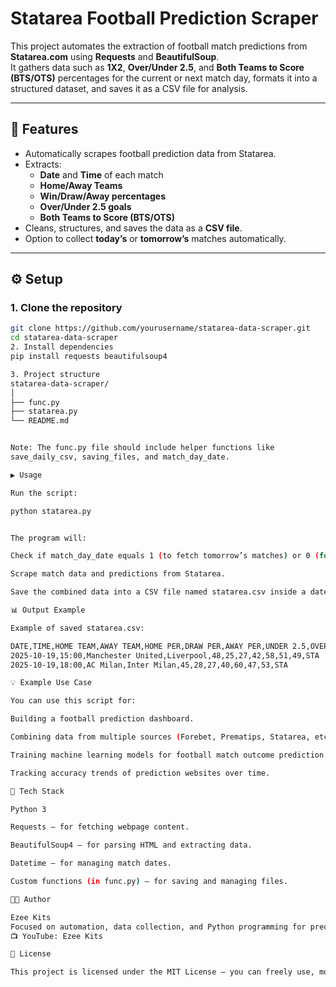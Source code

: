 # Statarea Football Prediction Scraper

This project automates the extraction of football match predictions from **Statarea.com** using **Requests** and **BeautifulSoup**.  
It gathers data such as **1X2**, **Over/Under 2.5**, and **Both Teams to Score (BTS/OTS)** percentages for the current or next match day, formats it into a structured dataset, and saves it as a CSV file for analysis.

---

## 🚀 Features
- Automatically scrapes football prediction data from Statarea.
- Extracts:
  - **Date** and **Time** of each match
  - **Home/Away Teams**
  - **Win/Draw/Away percentages**
  - **Over/Under 2.5 goals**
  - **Both Teams to Score (BTS/OTS)**
- Cleans, structures, and saves the data as a **CSV file**.
- Option to collect **today’s** or **tomorrow’s** matches automatically.

---

## ⚙️ Setup

### 1. Clone the repository
```bash
git clone https://github.com/yourusername/statarea-data-scraper.git
cd statarea-data-scraper
2. Install dependencies
pip install requests beautifulsoup4

3. Project structure
statarea-data-scraper/
│
├── func.py
├── statarea.py
└── README.md


Note: The func.py file should include helper functions like
save_daily_csv, saving_files, and match_day_date.

▶️ Usage

Run the script:

python statarea.py


The program will:

Check if match_day_date equals 1 (to fetch tomorrow’s matches) or 0 (for today’s matches).

Scrape match data and predictions from Statarea.

Save the combined data into a CSV file named statarea.csv inside a dated folder.

📊 Output Example

Example of saved statarea.csv:

DATE,TIME,HOME TEAM,AWAY TEAM,HOME PER,DRAW PER,AWAY PER,UNDER 2.5,OVER 2.5,BTS,OTS,NAME
2025-10-19,15:00,Manchester United,Liverpool,48,25,27,42,58,51,49,STA
2025-10-19,18:00,AC Milan,Inter Milan,45,28,27,40,60,47,53,STA

💡 Example Use Case

You can use this script for:

Building a football prediction dashboard.

Combining data from multiple sources (Forebet, Prematips, Statarea, etc.).

Training machine learning models for football match outcome prediction.

Tracking accuracy trends of prediction websites over time.

🧰 Tech Stack

Python 3

Requests – for fetching webpage content.

BeautifulSoup4 – for parsing HTML and extracting data.

Datetime – for managing match dates.

Custom functions (in func.py) – for saving and managing files.

👨‍💻 Author

Ezee Kits
Focused on automation, data collection, and Python programming for predictive analytics.
📺 YouTube: Ezee Kits

📄 License

This project is licensed under the MIT License — you can freely use, modify, and share it with proper credit.
